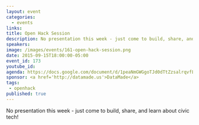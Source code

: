 ```yaml
---
layout: event
categories: 
  - events
links:
title: Open Hack Session
description: No presentation this week - just come to build, share, and learn about civic tech!
speakers:
image: /images/events/161-open-hack-session.png
date: 2015-09-15T18:00:00-05:00
event_id: 173
youtube_id: 
agenda: https://docs.google.com/document/d/1peaNmGWGgoTJd0dTtZzsalrqvfLaGzivqRbR5wVRGQ0/edit#
sponsor: <a href='http://datamade.us'>DataMade</a>
tags: 
 - openhack
published: true
---
```


No presentation this week - just come to build, share, and learn about civic tech!